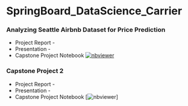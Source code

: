 # SpringBoard_DataScience_Carrier

### Analyzing Seattle Airbnb Dataset for Price Prediction

- Project Report -
- Presentation - 
- Capstone Project Notebook [![nbviewer](https://raw.githubusercontent.com/jupyter/design/master/logos/Badges/nbviewer_badge.svg)](https://nbviewer.jupyter.org/github/kirti-chaudhari/SpringBoard_DataScience_Career/blob/master/CapstoneProject/AirbnbProject.ipynb)


### Capstone Project 2

- Project Report -
- Presentation - 
- Capstone Project Notebook [![nbviewer](https://raw.githubusercontent.com/jupyter/design/master/logos/Badges/nbviewer_badge.svg)]
